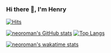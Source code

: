### Hi there 👋, I'm Henry

[![Hits](https://hits.seeyoufarm.com/api/count/incr/badge.svg?url=https%3A%2F%2Fgithub.com%2Fneoroman%2Fhit-counter&count_bg=%2379C83D&title_bg=%23555555&icon=&icon_color=%23E7E7E7&title=hits&edge_flat=false)](https://hits.seeyoufarm.com)

[![neoroman's GitHub stats](https://github-readme-stats.vercel.app/api?username=neoroman&theme=dark)](https://github.com/neoroman/github-readme-stats)
[![Top Langs](https://github-readme-stats.vercel.app/api/top-langs/?username=neoroman&layout=compact&theme=dark)](https://github.com/neoroman/github-readme-stats)

[![neoroman's wakatime stats](https://github-readme-stats.vercel.app/api/wakatime?username=neoroman)](https://github.com/neoroman/github-readme-stats)

<!--
**neoroman/neoroman** is a ✨ _special_ ✨ repository because its `README.md` (this file) appears on your GitHub profile.

Here are some ideas to get you started:

- 🔭 I’m currently working on ...
- 🌱 I’m currently learning ...
- 👯 I’m looking to collaborate on ...
- 🤔 I’m looking for help with ...
- 💬 Ask me about ...
- 📫 How to reach me: ...
- 😄 Pronouns: ...
- ⚡ Fun fact: ...
-->
